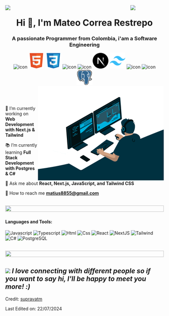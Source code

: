<img align="left" src="https://user-images.githubusercontent.com/65187002/144930161-2f783401-8d27-4fdf-a2f7-cc0ba32f1f1f.gif" width="21%" style="display:inline;">
<img align="right" src="https://user-images.githubusercontent.com/65187002/144930161-2f783401-8d27-4fdf-a2f7-cc0ba32f1f1f.gif" width="21%" style="display:inline;">

<h1 align="center">Hi 👋, I'm Mateo Correa Restrepo</h1>
<h3 align="center">A passionate Programmer from Colombia, i'am a Software Engineering</h3>

<div align="center">
  <img src="https://techstack-generator.vercel.app/js-icon.svg" alt="icon" width="50" height="50" />
  <img src="https://raw.githubusercontent.com/devicons/devicon/master/icons/html5/html5-original.svg" alt="icon" width="50" height="50" />
  <img src="https://raw.githubusercontent.com/devicons/devicon/master/icons/css3/css3-original.svg" alt="icon" width="50" height="50" />
  <img src="https://techstack-generator.vercel.app/ts-icon.svg" alt="icon" width="50" height="50" />
  <img src="https://techstack-generator.vercel.app/react-icon.svg" alt="icon" width="50" height="50" />
  <img src="https://raw.githubusercontent.com/devicons/devicon/master/icons/nextjs/nextjs-original.svg" alt="icon" width="50" height="50" />
  <img src="https://raw.githubusercontent.com/devicons/devicon/master/icons/tailwindcss/tailwindcss-original.svg" alt="icon" width="50" height="50" />
  <img src="https://techstack-generator.vercel.app/github-icon.svg" alt="icon" width="50" height="50" />
  <img src="https://techstack-generator.vercel.app/csharp-icon.svg" alt="icon" width="50" height="50" />
  <img src="https://raw.githubusercontent.com/devicons/devicon/master/icons/postgresql/postgresql-original.svg" alt="icon" width="50" height="50" />

</div>

<img align="right" alt="Coding" width="400" src="https://github.com/supravatm/supravatm/blob/main/src/code.gif">

<br><br>

💪 I’m currently working on **Web Development with Next.js & Tailwind**

📚 I’m currently learning **Full Stack Development with Postgres & C#**

💋 Ask me about **React, Next.js, JavaScript, and Tailwind CSS**

📧 How to reach me **matius8855@gmail.com**

<br/>

<img src="https://i.imgur.com/dBaSKWF.gif" height="20" width="100%">

#### Languages and Tools:

![Javascript](http://img.shields.io/badge/-Javascript-fcd400?style=flat-square&logo=javascript&logoColor=black)
![Typescript](http://img.shields.io/badge/-Typescript-3178c6?style=flat-square&logo=typescript&logoColor=white)
![Html](http://img.shields.io/badge/-Html-e24c27?style=flat-square&logo=html5&logoColor=white)
![Css](http://img.shields.io/badge/-Css-2a65f1?style=flat-square&logo=css3&logoColor=white)
![React](http://img.shields.io/badge/-React-61dafb?style=flat-square&logo=react&logoColor=black)
![NextJS](http://img.shields.io/badge/-Next.js-000000?style=flat-square&logo=next.js&logoColor=white)
![Tailwind](http://img.shields.io/badge/-Tailwind-38b2ac?style=flat-square&logo=tailwind-css&logoColor=white)
![C#](http://img.shields.io/badge/-C%23-239120?style=flat-square&logo=c-sharp&logoColor=white)
![PostgreSQL](http://img.shields.io/badge/-PostgreSQL-336791?style=flat-square&logo=postgresql&logoColor=white)

<br/>

<img src="https://i.imgur.com/dBaSKWF.gif" height="20" width="100%">

<img src="https://media.giphy.com/media/LnQjpWaON8nhr21vNW/giphy.gif" width="60"> <em><b>I love connecting with different people</b> so if you want to say <b>hi, I'll be happy to meet you more!</b> :)</em>
------
Credit: [supravatm](https://github.com/supravatm)

Last Edited on: 22/07/2024

